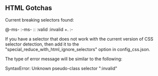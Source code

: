 HTML Gotchas
-----

Current breaking selectors found:

@-ms-
:-ms-
::
:valid
:invalid
+.
:-


If you have a selector that does not work with the current version of CSS selector detection, then add it to the "special_reduce_with_html_ignore_selectors" option in config_css.json.

The type of error message will be similar to the following:


SyntaxError: Unknown pseudo-class selector ":invalid"
